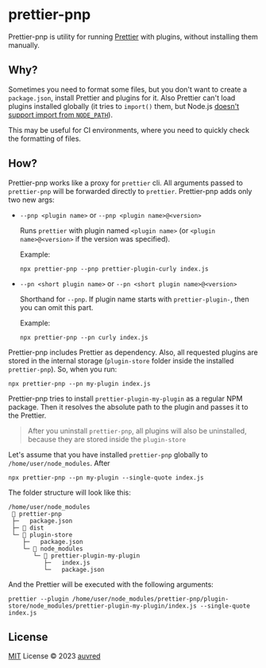 # prettier-pnp

Prettier-pnp is utility for running [Prettier](https://github.com/prettier/prettier) with plugins, without installing them manually.

## Why?

Sometimes you need to format some files, but you don't want to create a `package.json`, install Prettier and plugins for it. Also Prettier can't load plugins installed globally (it tries to `import()` them, but Node.js [doesn't support import from `NODE_PATH`](https://nodejs.org/api/esm.html#esm_no_node_path)).

This may be useful for CI environments, where you need to quickly check the formatting of files.

## How?

Prettier-pnp works like a proxy for `prettier` cli. All arguments passed to `prettier-pnp` will be forwarded directly to `prettier`. Prettier-pnp adds only two new args:

- `--pnp <plugin name>` or `--pnp <plugin name>@<version>`

  Runs `prettier` with plugin named `<plugin name>` (or `<plugin name>@<version>` if the version was specified).

  Example:

  ```shell
  npx prettier-pnp --pnp prettier-plugin-curly index.js
  ```

- `--pn <short plugin name>` or `--pn <short plugin name>@<version>`

  Shorthand for `--pnp`. If plugin name starts with `prettier-plugin-`, then you can omit this part.

  Example:

  ```shell
  npx prettier-pnp --pn curly index.js
  ```

Prettier-pnp includes Prettier as dependency. Also, all requested plugins are stored in the internal storage (`plugin-store` folder inside the installed `prettier-pnp`). So, when you run:

```shell
npx prettier-pnp --pn my-plugin index.js
```

Prettier-pnp tries to install `prettier-plugin-my-plugin` as a regular NPM package. Then it resolves the absolute path to the plugin and passes it to the Prettier.

> After you uninstall `prettier-pnp`, all plugins will also be uninstalled, because they are stored inside the `plugin-store`

Let's assume that you have installed `prettier-pnp` globally to `/home/user/node_modules`. After

```shell
npx prettier-pnp --pn my-plugin --single-quote index.js
```

The folder structure will look like this:

```
/home/user/node_modules
 📂 prettier-pnp
 ├─   package.json
 ├─ 📁 dist
 └─ 📂 plugin-store
    ├─   package.json
    └─ 📂 node_modules
       └─ 📂 prettier-plugin-my-plugin
          ├─   index.js
          └─   package.json
```

And the Prettier will be executed with the following arguments:

```shell
prettier --plugin /home/user/node_modules/prettier-pnp/plugin-store/node_modules/prettier-plugin-my-plugin/index.js --single-quote index.js
```

## License

[MIT](./LICENSE) License © 2023 [auvred](https://github.com/auvred)
